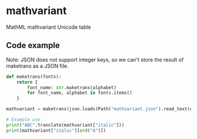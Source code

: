 # mathvariant
MathML mathvariant Unicode table


## Code example
Note: JSON does not support integer keys, so we can't store the result of maketrans as a JSON file.

```py
def maketrans(fonts):
    return {
        font_name: str.maketrans(alphabet)
        for font_name, alphabet in fonts.items()
    }

mathvariant = maketrans(json.loads(Path("mathvariant.json").read_text(encoding="utf-8"))

# Example use
print("ABC".translate(mathvariant["italic"]))
print(mathvariant["italic"][ord("A")])
``` 
